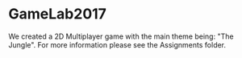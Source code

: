 # GameLab2017
We created a 2D Multiplayer game with the main theme being: "The Jungle". For more information please see the Assignments folder.
